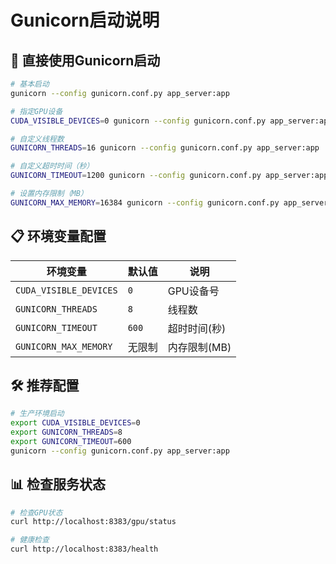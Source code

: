 # Gunicorn启动说明

## 🚀 直接使用Gunicorn启动

```bash
# 基本启动
gunicorn --config gunicorn.conf.py app_server:app

# 指定GPU设备
CUDA_VISIBLE_DEVICES=0 gunicorn --config gunicorn.conf.py app_server:app

# 自定义线程数
GUNICORN_THREADS=16 gunicorn --config gunicorn.conf.py app_server:app

# 自定义超时时间（秒）
GUNICORN_TIMEOUT=1200 gunicorn --config gunicorn.conf.py app_server:app

# 设置内存限制（MB）
GUNICORN_MAX_MEMORY=16384 gunicorn --config gunicorn.conf.py app_server:app
```

## 📋 环境变量配置

| 环境变量 | 默认值 | 说明 |
|---------|-------|------|
| `CUDA_VISIBLE_DEVICES` | `0` | GPU设备号 |
| `GUNICORN_THREADS` | `8` | 线程数 |
| `GUNICORN_TIMEOUT` | `600` | 超时时间(秒) |
| `GUNICORN_MAX_MEMORY` | 无限制 | 内存限制(MB) |

## 🛠️ 推荐配置

```bash
# 生产环境启动
export CUDA_VISIBLE_DEVICES=0
export GUNICORN_THREADS=8
export GUNICORN_TIMEOUT=600
gunicorn --config gunicorn.conf.py app_server:app
```

## 📊 检查服务状态

```bash
# 检查GPU状态
curl http://localhost:8383/gpu/status

# 健康检查
curl http://localhost:8383/health
``` 